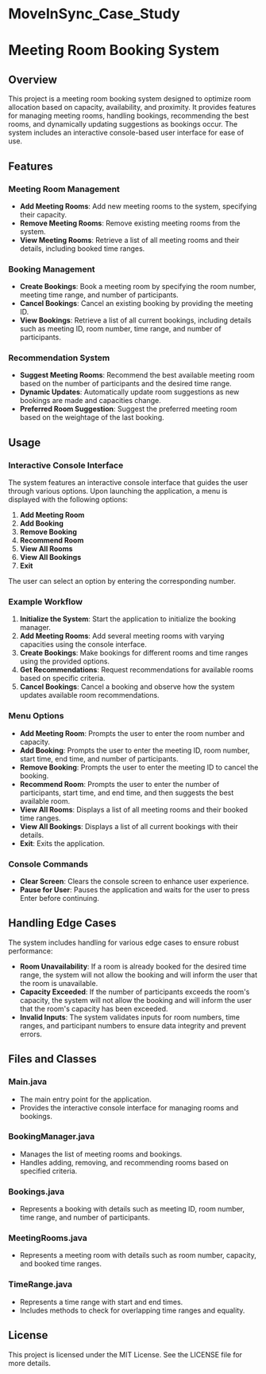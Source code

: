 # MoveInSync_Case_Study

# Meeting Room Booking System

## Overview
This project is a meeting room booking system designed to optimize room allocation based on capacity, availability, and proximity. It provides features for managing meeting rooms, handling bookings, recommending the best rooms, and dynamically updating suggestions as bookings occur. The system includes an interactive console-based user interface for ease of use.

## Features

### Meeting Room Management
- **Add Meeting Rooms**: Add new meeting rooms to the system, specifying their capacity.
- **Remove Meeting Rooms**: Remove existing meeting rooms from the system.
- **View Meeting Rooms**: Retrieve a list of all meeting rooms and their details, including booked time ranges.

### Booking Management
- **Create Bookings**: Book a meeting room by specifying the room number, meeting time range, and number of participants.
- **Cancel Bookings**: Cancel an existing booking by providing the meeting ID.
- **View Bookings**: Retrieve a list of all current bookings, including details such as meeting ID, room number, time range, and number of participants.

### Recommendation System
- **Suggest Meeting Rooms**: Recommend the best available meeting room based on the number of participants and the desired time range.
- **Dynamic Updates**: Automatically update room suggestions as new bookings are made and capacities change.
- **Preferred Room Suggestion**: Suggest the preferred meeting room based on the weightage of the last booking.

## Usage

### Interactive Console Interface
The system features an interactive console interface that guides the user through various options. Upon launching the application, a menu is displayed with the following options:

1. **Add Meeting Room**
2. **Add Booking**
3. **Remove Booking**
4. **Recommend Room**
5. **View All Rooms**
6. **View All Bookings**
7. **Exit**

The user can select an option by entering the corresponding number.

### Example Workflow
1. **Initialize the System**: Start the application to initialize the booking manager.
2. **Add Meeting Rooms**: Add several meeting rooms with varying capacities using the console interface.
3. **Create Bookings**: Make bookings for different rooms and time ranges using the provided options.
4. **Get Recommendations**: Request recommendations for available rooms based on specific criteria.
5. **Cancel Bookings**: Cancel a booking and observe how the system updates available room recommendations.

### Menu Options
- **Add Meeting Room**: Prompts the user to enter the room number and capacity.
- **Add Booking**: Prompts the user to enter the meeting ID, room number, start time, end time, and number of participants.
- **Remove Booking**: Prompts the user to enter the meeting ID to cancel the booking.
- **Recommend Room**: Prompts the user to enter the number of participants, start time, and end time, and then suggests the best available room.
- **View All Rooms**: Displays a list of all meeting rooms and their booked time ranges.
- **View All Bookings**: Displays a list of all current bookings with their details.
- **Exit**: Exits the application.

### Console Commands
- **Clear Screen**: Clears the console screen to enhance user experience.
- **Pause for User**: Pauses the application and waits for the user to press Enter before continuing.

## Handling Edge Cases
The system includes handling for various edge cases to ensure robust performance:
- **Room Unavailability**: If a room is already booked for the desired time range, the system will not allow the booking and will inform the user that the room is unavailable.
- **Capacity Exceeded**: If the number of participants exceeds the room's capacity, the system will not allow the booking and will inform the user that the room's capacity has been exceeded.
- **Invalid Inputs**: The system validates inputs for room numbers, time ranges, and participant numbers to ensure data integrity and prevent errors.

## Files and Classes

### Main.java
- The main entry point for the application.
- Provides the interactive console interface for managing rooms and bookings.

### BookingManager.java
- Manages the list of meeting rooms and bookings.
- Handles adding, removing, and recommending rooms based on specified criteria.

### Bookings.java
- Represents a booking with details such as meeting ID, room number, time range, and number of participants.

### MeetingRooms.java
- Represents a meeting room with details such as room number, capacity, and booked time ranges.

### TimeRange.java
- Represents a time range with start and end times.
- Includes methods to check for overlapping time ranges and equality.

## License
This project is licensed under the MIT License. See the LICENSE file for more details.
